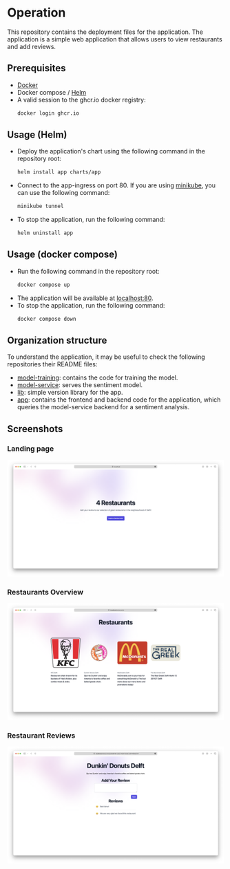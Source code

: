 # Operation
This repository contains the deployment files for the application.
The application is a simple web application that allows users to view restaurants and add reviews.

## Prerequisites
- [Docker](https://www.docker.com)
- Docker compose / [Helm](https://helm.sh)
- A valid session to the ghcr.io docker registry:
  ```sh
  docker login ghcr.io
  ```

## Usage (Helm)
- Deploy the application's chart using the following command in the repository root:
  ```sh
  helm install app charts/app
  ```
- Connect to the app-ingress on port 80. If you are using [minikube](https://github.com/kubernetes/minikube), you can use the following command:
  ```sh
  minikube tunnel
  ```
- To stop the application, run the following command:
  ```sh
  helm uninstall app
  ```

## Usage (docker compose)
- Run the following command in the repository root:
  ```sh
  docker compose up
  ```
- The application will be available at [localhost:80](http:localhost:80).
- To stop the application, run the following command:
  ```sh
  docker compose down
  ```

## Organization structure
To understand the application, it may be useful to check the following repositories their README files:
- [model-training](https://github.com/remla23-team14/model-training): contains the code for training the model.
- [model-service](https://github.com/remla23-team14/model-service): serves the sentiment model.
- [lib](https://github.com/remla23-team14/lib): simple version library for the app.
- [app](https://github.com/remla23-team14/app): contains the frontend and backend code for the application, which queries the model-service backend for a sentiment analysis.

## Screenshots
### Landing page
![landing page](images/landing.png)

### Restaurants Overview
![restaurants overview](images/restaurants.png)

### Restaurant Reviews
![Restaurant reviews](images/reviews.png)
